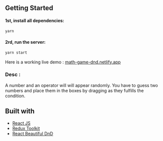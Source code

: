 ## Getting Started

#### 1st, install all dependencies:

```bash
yarn
```

#### 2rd, run the server:

```bash
yarn start
```

Here is a working live demo : [math-game-dnd.netlify.app](https://math-game-dnd.netlify.app/)

### Desc :

<p>A number and an operator will will appear randomly. You have to guess two numbers and place them in the boxes by dragging as they fulfills the condition.</p>

## Built with

- [React JS](https://reactjs.org/)
- [Redux Toolkit](https://redux-toolkit.js.org/)
- [React Beautiful DnD](https://github.com/atlassian/react-beautiful-dnd)

